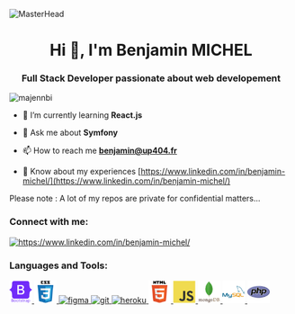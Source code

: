![MasterHead](https://media.licdn.com/dms/image/D4E16AQFW2Yf78GU4oA/profile-displaybackgroundimage-shrink_350_1400/0/1697199802252?e=1703116800&v=beta&t=s_PMKVM0VwkSVEAQDdjxKsBeIfyfXOA2DpPeLFtlACU)
<h1 align="center">Hi 👋, I'm Benjamin MICHEL</h1>
<h3 align="center">Full Stack Developer passionate about web developement</h3>

<p align="left"> <img src="https://komarev.com/ghpvc/?username=majennbi&label=Profile%20views&color=0e75b6&style=flat" alt="majennbi" /> </p>

- 🌱 I’m currently learning **React.js**

- 💬 Ask me about **Symfony**

- 📫 How to reach me **benjamin@up404.fr**

- 📄 Know about my experiences [https://www.linkedin.com/in/benjamin-michel/](https://www.linkedin.com/in/benjamin-michel/)

Please note : A lot of my repos are private for confidential matters...

<h3 align="left">Connect with me:</h3>
<p align="left">
<a href="https://linkedin.com/in/https://www.linkedin.com/in/benjamin-michel/" target="blank"><img align="center" src="https://raw.githubusercontent.com/rahuldkjain/github-profile-readme-generator/master/src/images/icons/Social/linked-in-alt.svg" alt="https://www.linkedin.com/in/benjamin-michel/" height="30" width="40" /></a>
</p>

<h3 align="left">Languages and Tools:</h3>
<p align="left"> <a href="https://getbootstrap.com" target="_blank" rel="noreferrer"> <img src="https://raw.githubusercontent.com/devicons/devicon/master/icons/bootstrap/bootstrap-plain-wordmark.svg" alt="bootstrap" width="40" height="40"/> </a> <a href="https://www.w3schools.com/css/" target="_blank" rel="noreferrer"> <img src="https://raw.githubusercontent.com/devicons/devicon/master/icons/css3/css3-original-wordmark.svg" alt="css3" width="40" height="40"/> </a> <a href="https://www.figma.com/" target="_blank" rel="noreferrer"> <img src="https://www.vectorlogo.zone/logos/figma/figma-icon.svg" alt="figma" width="40" height="40"/> </a> <a href="https://git-scm.com/" target="_blank" rel="noreferrer"> <img src="https://www.vectorlogo.zone/logos/git-scm/git-scm-icon.svg" alt="git" width="40" height="40"/> </a> <a href="https://heroku.com" target="_blank" rel="noreferrer"> <img src="https://www.vectorlogo.zone/logos/heroku/heroku-icon.svg" alt="heroku" width="40" height="40"/> </a> <a href="https://www.w3.org/html/" target="_blank" rel="noreferrer"> <img src="https://raw.githubusercontent.com/devicons/devicon/master/icons/html5/html5-original-wordmark.svg" alt="html5" width="40" height="40"/> </a> <a href="https://developer.mozilla.org/en-US/docs/Web/JavaScript" target="_blank" rel="noreferrer"> <img src="https://raw.githubusercontent.com/devicons/devicon/master/icons/javascript/javascript-original.svg" alt="javascript" width="40" height="40"/> </a> <a href="https://www.mongodb.com/" target="_blank" rel="noreferrer"> <img src="https://raw.githubusercontent.com/devicons/devicon/master/icons/mongodb/mongodb-original-wordmark.svg" alt="mongodb" width="40" height="40"/> </a> <a href="https://www.mysql.com/" target="_blank" rel="noreferrer"> <img src="https://raw.githubusercontent.com/devicons/devicon/master/icons/mysql/mysql-original-wordmark.svg" alt="mysql" width="40" height="40"/> </a> <a href="https://www.php.net" target="_blank" rel="noreferrer"> <img src="https://raw.githubusercontent.com/devicons/devicon/master/icons/php/php-original.svg" alt="php" width="40" height="40"/> </a> </p>



